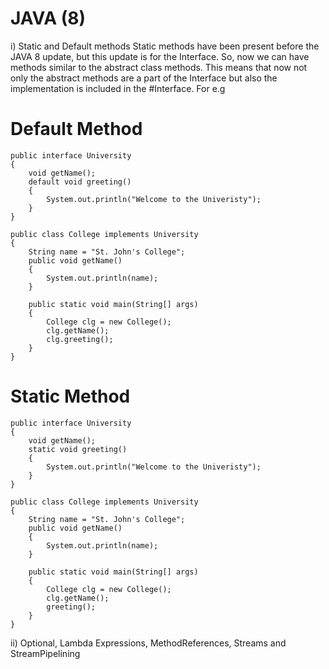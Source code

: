 # JAVA (8)
i) Static and Default methods
Static methods have been present before the JAVA 8 update, but this update is for the Interface. So, now we can have methods similar to the abstract class methods. This means that now not only the abstract methods are a part of the Interface but also the implementation is included in the #Interface.
For e.g
# Default Method
```
public interface University
{
    void getName();
    default void greeting()
    {
        System.out.println("Welcome to the Univeristy"); 
    }
}

public class College implements University
{
    String name = "St. John's College";
    public void getName()
    {
        System.out.println(name);
    }

    public static void main(String[] args)
    {
        College clg = new College();
        clg.getName();
        clg.greeting();
    }
}
```
# Static Method
```
public interface University
{
    void getName();
    static void greeting()
    {
        System.out.println("Welcome to the Univeristy"); 
    }
}

public class College implements University
{
    String name = "St. John's College";
    public void getName()
    {
        System.out.println(name);
    }

    public static void main(String[] args)
    {
        College clg = new College();
        clg.getName();
        greeting();
    }
}
```

ii) Optional, Lambda Expressions, MethodReferences, Streams and StreamPipelining
